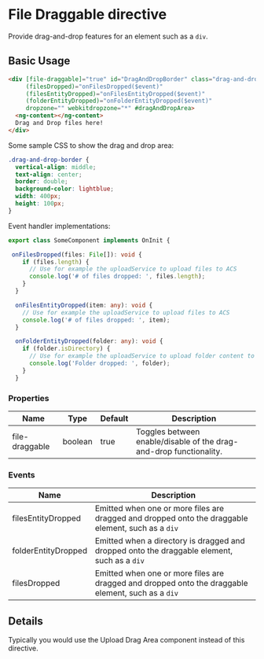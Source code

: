 # File Draggable directive
Provide drag-and-drop features for an element such as a `div`.

## Basic Usage

```html
<div [file-draggable]="true" id="DragAndDropBorder" class="drag-and-drop-border"
     (filesDropped)="onFilesDropped($event)"
     (filesEntityDropped)="onFilesEntityDropped($event)"
     (folderEntityDropped)="onFolderEntityDropped($event)"
     dropzone="" webkitdropzone="*" #dragAndDropArea>
  <ng-content></ng-content>
  Drag and Drop files here!
</div>
```

Some sample CSS to show the drag and drop area:

```css
.drag-and-drop-border {
  vertical-align: middle;
  text-align: center;
  border: double;
  background-color: lightblue;
  width: 400px;
  height: 100px;
}
```

Event handler implementations:

```ts
export class SomeComponent implements OnInit {

 onFilesDropped(files: File[]): void {
    if (files.length) {
      // Use for example the uploadService to upload files to ACS
      console.log('# of files dropped: ', files.length);
    }
  }

  onFilesEntityDropped(item: any): void {
    // Use for example the uploadService to upload files to ACS
    console.log('# of files dropped: ', item);
  }

  onFolderEntityDropped(folder: any): void {
    if (folder.isDirectory) {
      // Use for example the uploadService to upload folder content to ACS
      console.log('Folder dropped: ', folder);
    }
  }
```

### Properties

| Name | Type | Default | Description |
| --- | --- | --- | --- |
| file-draggable | boolean | true | Toggles between enable/disable of the drag-and-drop functionality. |

### Events

| Name | Description |
| --- | --- |
| filesEntityDropped | Emitted when one or more files are dragged and dropped onto the draggable element, such as a `div` |
| folderEntityDropped | Emitted when a directory is dragged and dropped onto the draggable element, such as a `div`|
| filesDropped | Emitted when one or more files are dragged and dropped onto the draggable element, such as a `div`|

## Details
Typically you would use the Upload Drag Area component instead of this directive.

<!-- seealso start -->

<!-- seealso end -->